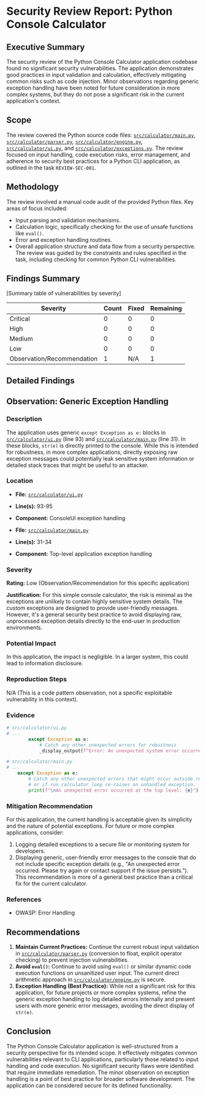 # Security Review Report: Python Console Calculator

## Executive Summary
The security review of the Python Console Calculator application codebase found no significant security vulnerabilities. The application demonstrates good practices in input validation and calculation, effectively mitigating common risks such as code injection. Minor observations regarding generic exception handling have been noted for future consideration in more complex systems, but they do not pose a significant risk in the current application's context.

## Scope
The review covered the Python source code files: [`src/calculator/main.py`](src/calculator/main.py), [`src/calculator/parser.py`](src/calculator/parser.py), [`src/calculator/engine.py`](src/calculator/engine.py), [`src/calculator/ui.py`](src/calculator/ui.py), and [`src/calculator/exceptions.py`](src/calculator/exceptions.py). The review focused on input handling, code execution risks, error management, and adherence to security best practices for a Python CLI application, as outlined in the task `REVIEW-SEC-001`.

## Methodology
The review involved a manual code audit of the provided Python files. Key areas of focus included:
- Input parsing and validation mechanisms.
- Calculation logic, specifically checking for the use of unsafe functions like `eval()`.
- Error and exception handling routines.
- Overall application structure and data flow from a security perspective.
The review was guided by the constraints and rules specified in the task, including checking for common Python CLI vulnerabilities.

## Findings Summary
[Summary table of vulnerabilities by severity]

| Severity                   | Count | Fixed | Remaining |
|----------------------------|-------|-------|-----------|
| Critical                   | 0     | 0     | 0         |
| High                       | 0     | 0     | 0         |
| Medium                     | 0     | 0     | 0         |
| Low                        | 0     | 0     | 0         |
| Observation/Recommendation | 1     | N/A   | 1         |

## Detailed Findings

## Observation: Generic Exception Handling

### Description
The application uses generic `except Exception as e:` blocks in [`src/calculator/ui.py`](src/calculator/ui.py:93) (line 93) and [`src/calculator/main.py`](src/calculator/main.py:31) (line 31). In these blocks, `str(e)` is directly printed to the console. While this is intended for robustness, in more complex applications, directly exposing raw exception messages could potentially leak sensitive system information or detailed stack traces that might be useful to an attacker.

### Location
- **File:** [`src/calculator/ui.py`](src/calculator/ui.py:93)
- **Line(s):** 93-95
- **Component:** ConsoleUI exception handling

- **File:** [`src/calculator/main.py`](src/calculator/main.py:31)
- **Line(s):** 31-34
- **Component:** Top-level application exception handling

### Severity
**Rating:** Low (Observation/Recommendation for this specific application)

**Justification:**
For this simple console calculator, the risk is minimal as the exceptions are unlikely to contain highly sensitive system details. The custom exceptions are designed to provide user-friendly messages. However, it's a general security best practice to avoid displaying raw, unprocessed exception details directly to the end-user in production environments.

### Potential Impact
In this application, the impact is negligible. In a larger system, this could lead to information disclosure.

### Reproduction Steps
N/A (This is a code pattern observation, not a specific exploitable vulnerability in this context).

### Evidence
```python
# src/calculator/ui.py
# ...
        except Exception as e:
            # Catch any other unexpected errors for robustness
            _display_output(f"Error: An unexpected system error occurred: {str(e)}")
```
```python
# src/calculator/main.py
# ...
    except Exception as e:
        # Catch any other unexpected errors that might occur outside run_calculator_loop
        # or if run_calculator_loop re-raises an unhandled exception.
        print(f"\nAn unexpected error occurred at the top level: {e}")
```

### Mitigation Recommendation
For this application, the current handling is acceptable given its simplicity and the nature of potential exceptions.
For future or more complex applications, consider:
1. Logging detailed exceptions to a secure file or monitoring system for developers.
2. Displaying generic, user-friendly error messages to the console that do not include specific exception details (e.g., "An unexpected error occurred. Please try again or contact support if the issue persists.").
This recommendation is more of a general best practice than a critical fix for the current calculator.

### References
- OWASP: Error Handling

## Recommendations
1.  **Maintain Current Practices:** Continue the current robust input validation in [`src/calculator/parser.py`](src/calculator/parser.py) (conversion to float, explicit operator checking) to prevent injection vulnerabilities.
2.  **Avoid `eval()`:** Continue to avoid using `eval()` or similar dynamic code execution functions on unsanitized user input. The current direct arithmetic approach in [`src/calculator/engine.py`](src/calculator/engine.py) is secure.
3.  **Exception Handling (Best Practice):** While not a significant risk for this application, for future projects or more complex systems, refine the generic exception handling to log detailed errors internally and present users with more generic error messages, avoiding the direct display of `str(e)`.

## Conclusion
The Python Console Calculator application is well-structured from a security perspective for its intended scope. It effectively mitigates common vulnerabilities relevant to CLI applications, particularly those related to input handling and code execution. No significant security flaws were identified that require immediate remediation. The minor observation on exception handling is a point of best practice for broader software development. The application can be considered secure for its defined functionality.